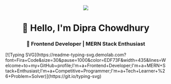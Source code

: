 <div align="center">
  <img src="https://i.ibb.co/d46LJNsn/Black-and-Yellow-Web-Developer-Linked-In-Banner.png"/>
</div>

<h1 align="center">👋 Hello, I'm Dipra Chowdhury</h1>
<h3 align="center">🚀 Frontend Developer | MERN Stack Enthusiast</h3>
[![Typing SVG](https://readme-typing-svg.demolab.com?font=Fira+Code&size=30&pause=1000&color=EDF73F&width=435&lines=Welcome+to+my+GitHub+profile;I'm+a+Frontend+Developer;I'm+a+MERN+Stack+Enthusiast;I'm+a+Competitive+Programmer;I'm+a+Tech+Learner+%26+Problem+Solver)](https://git.io/typing-svg)
